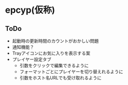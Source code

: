 # epcyp(仮称)

## ToDo
- 起動時の更新時間のカウントがおかしい問題
- 通知機能？
- Trayアイコンにお気に入りを表示する案
- プレイヤー設定タブ
  - 引数をクリックで編集できるように
  - フォーマットごとにプレイヤーを切り替えれるように
  - 引数をホスト名URLでも受け取れるように
